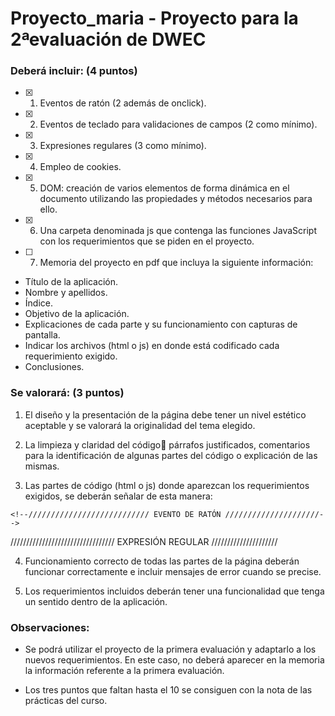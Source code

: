 # Proyecto_maria - Proyecto para la 2ªevaluación de DWEC

### Deberá incluir: (4 puntos)

- [x] 1. Eventos de ratón (2 además de onclick).

- [x] 2. Eventos de teclado para validaciones de campos (2 como mínimo).

- [x] 3. Expresiones regulares (3 como mínimo).

- [x] 4. Empleo de cookies.

- [x] 5. DOM: creación de varios elementos de forma dinámica en el documento utilizando las propiedades y métodos necesarios para ello.

- [x] 6. Una carpeta denominada js que contenga las funciones JavaScript con los requerimientos que se piden en el proyecto.

- [ ] 7. Memoria del proyecto en pdf que incluya la siguiente información:

 * Título de la aplicación.
 * Nombre y apellidos.
 * Índice.
 * Objetivo de la aplicación.
 * Explicaciones de cada parte y su funcionamiento con capturas de pantalla.
 * Indicar los archivos (html o js) en donde está codificado cada requerimiento exigido.
 * Conclusiones.

### Se valorará: (3 puntos)
1. El diseño y la presentación de la página debe tener un nivel estético aceptable
y se valorará la originalidad del tema elegido.

2. La limpieza y claridad del código párrafos justificados, comentarios para la
identificación de algunas partes del código o explicación de las mismas.

3. Las partes de código (html o js) donde aparezcan los requerimientos exigidos,
se deberán señalar de esta manera:

`<!--/////////////////////////// EVENTO DE RATÓN /////////////////////-->`

///////////////////////////////// EXPRESIÓN REGULAR /////////////////////

4. Funcionamiento correcto de todas las partes de la página deberán funcionar
correctamente e incluir mensajes de error cuando se precise.

5. Los requerimientos incluidos deberán tener una funcionalidad que tenga un
sentido dentro de la aplicación.


### Observaciones:

- Se podrá utilizar el proyecto de la primera evaluación y adaptarlo a los nuevos
requerimientos. En este caso, no deberá aparecer en la memoria la información
referente a la primera evaluación.

- Los tres puntos que faltan hasta el 10 se consiguen con la nota de las prácticas
del curso.
